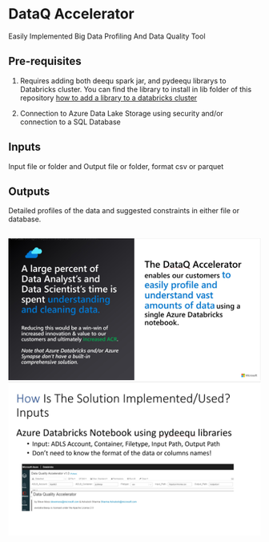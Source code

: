 # DataQ Accelerator
Easily Implemented Big Data Profiling And Data Quality Tool

## Pre-requisites
1) Requires adding both deequ spark jar, and pydeequ librarys to Databricks cluster. You can find the library to install in lib folder of this repository
[how to add a library to a databricks cluster](https://docs.microsoft.com/en-us/azure/databricks/libraries/cluster-libraries)



2) Connection to Azure Data Lake Storage using security and/or connection to a SQL Database

## Inputs
Input file or folder and Output file or folder, format csv or parquet

## Outputs
Detailed profiles of the data and suggested constraints in either file or database.

## 
![summary](https://github.com/ashu1979/dataq_accelerator/blob/main/images/DataQ%20%20summary.jpg?raw=true)
![notebook](https://github.com/ashu1979/dataq_accelerator/blob/main/images/solution%20implementation.jpg?raw=true)



